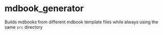 # mdbook_generator
Builds mdbooks from different mdbook template files while always using the same `src` directory
